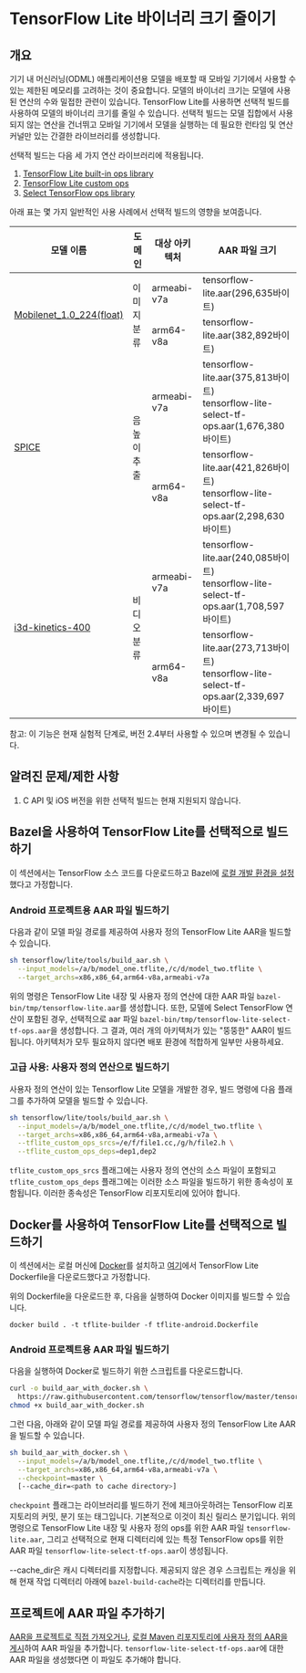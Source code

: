# TensorFlow Lite 바이너리 크기 줄이기

## 개요

기기 내 머신러닝(ODML) 애플리케이션용 모델을 배포할 때 모바일 기기에서 사용할 수 있는 제한된 메모리를 고려하는 것이 중요합니다. 모델의 바이너리 크기는 모델에 사용된 연산의 수와 밀접한 관련이 있습니다. TensorFlow Lite를 사용하면 선택적 빌드를 사용하여 모델의 바이너리 크기를 줄일 수 있습니다. 선택적 빌드는 모델 집합에서 사용되지 않는 연산을 건너뛰고 모바일 기기에서 모델을 실행하는 데 필요한 런타임 및 연산 커널만 있는 간결한 라이브러리를 생성합니다.

선택적 빌드는 다음 세 가지 연산 라이브러리에 적용됩니다.

1. [TensorFlow Lite built-in ops library](https://www.tensorflow.org/lite/guide/ops_compatibility)
2. [TensorFlow Lite custom ops](https://www.tensorflow.org/lite/guide/ops_custom)
3. [Select TensorFlow ops library](https://www.tensorflow.org/lite/guide/ops_select)

아래 표는 몇 가지 일반적인 사용 사례에서 선택적 빌드의 영향을 보여줍니다.

<table>
  <thead>
    <tr>
      <th>모델 이름</th>
      <th>도메인</th>
      <th>대상 아키텍처</th>
      <th>AAR 파일 크기</th>
    </tr>
  </thead>
  <tr>
    <td rowspan="2">
      <a href="https://storage.googleapis.com/download.tensorflow.org/models/mobilenet_v1_2018_08_02/mobilenet_v1_1.0_224.tgz">Mobilenet_1.0_224(float)</a>
    </td>
    <td rowspan="2">이미지 분류</td>
    <td>armeabi-v7a</td>
    <td>tensorflow-lite.aar(296,635바이트)</td>
  </tr>
   <tr>
    <td>arm64-v8a</td>
    <td>tensorflow-lite.aar(382,892바이트)</td>
  </tr>
  <tr>
    <td rowspan="2">
      <a href="https://tfhub.dev/google/lite-model/spice/">SPICE</a>
    </td>
    <td rowspan="2">음높이 추출</td>
    <td>armeabi-v7a</td>
    <td>tensorflow-lite.aar(375,813바이트) <br>tensorflow-lite-select-tf-ops.aar(1,676,380바이트)</td>
  </tr>
   <tr>
    <td>arm64-v8a</td>
    <td>tensorflow-lite.aar(421,826바이트) <br>tensorflow-lite-select-tf-ops.aar(2,298,630바이트)</td>
  </tr>
  <tr>
    <td rowspan="2">
      <a href="https://tfhub.dev/deepmind/i3d-kinetics-400/1">i3d-kinetics-400</a>
    </td>
    <td rowspan="2">비디오 분류</td>
    <td>armeabi-v7a</td>
    <td>tensorflow-lite.aar(240,085바이트) <br>tensorflow-lite-select-tf-ops.aar(1,708,597바이트)</td>
  </tr>
   <tr>
    <td>arm64-v8a</td>
    <td>tensorflow-lite.aar(273,713바이트) <br>tensorflow-lite-select-tf-ops.aar(2,339,697바이트)</td>
  </tr>
 </table>

참고: 이 기능은 현재 실험적 단계로, 버전 2.4부터 사용할 수 있으며 변경될 수 있습니다.

## 알려진 문제/제한 사항

1. C API 및 iOS 버전을 위한 선택적 빌드는 현재 지원되지 않습니다.

## Bazel을 사용하여 TensorFlow Lite를 선택적으로 빌드하기

이 섹션에서는 TensorFlow 소스 코드를 다운로드하고 Bazel에 [로컬 개발 환경을 설정](https://www.tensorflow.org/lite/guide/android#build_tensorflow_lite_locally)했다고 가정합니다.

### Android 프로젝트용 AAR 파일 빌드하기

다음과 같이 모델 파일 경로를 제공하여 사용자 정의 TensorFlow Lite AAR을 빌드할 수 있습니다.

```sh
sh tensorflow/lite/tools/build_aar.sh \
  --input_models=/a/b/model_one.tflite,/c/d/model_two.tflite \
  --target_archs=x86,x86_64,arm64-v8a,armeabi-v7a
```

위의 명령은 TensorFlow Lite 내장 및 사용자 정의 연산에 대한 AAR 파일 `bazel-bin/tmp/tensorflow-lite.aar`를 생성합니다. 또한, 모델에 Select TensorFlow 연산이 포함된 경우, 선택적으로 aar 파일 `bazel-bin/tmp/tensorflow-lite-select-tf-ops.aar`을 생성합니다. 그 결과, 여러 개의 아키텍처가 있는 "뚱뚱한" AAR이 빌드됩니다. 아키텍처가 모두 필요하지 않다면 배포 환경에 적합하게 일부만 사용하세요.

### 고급 사용: 사용자 정의 연산으로 빌드하기

사용자 정의 연산이 있는 Tensorflow Lite 모델을 개발한 경우, 빌드 명령에 다음 플래그를 추가하여 모델을 빌드할 수 있습니다.

```sh
sh tensorflow/lite/tools/build_aar.sh \
  --input_models=/a/b/model_one.tflite,/c/d/model_two.tflite \
  --target_archs=x86,x86_64,arm64-v8a,armeabi-v7a \
  --tflite_custom_ops_srcs=/e/f/file1.cc,/g/h/file2.h \
  --tflite_custom_ops_deps=dep1,dep2
```

`tflite_custom_ops_srcs` 플래그에는 사용자 정의 연산의 소스 파일이 포함되고 `tflite_custom_ops_deps` 플래그에는 이러한 소스 파일을 빌드하기 위한 종속성이 포함됩니다. 이러한 종속성은 TensorFlow 리포지토리에 있어야 합니다.

## Docker를 사용하여 TensorFlow Lite를 선택적으로 빌드하기

이 섹션에서는 로컬 머신에 [Docker](https://docs.docker.com/get-docker/)를 설치하고 [여기](https://www.tensorflow.org/lite/guide/build_android#set_up_build_environment_using_docker)에서 TensorFlow Lite Dockerfile을 다운로드했다고 가정합니다.

위의 Dockerfile을 다운로드한 후, 다음을 실행하여 Docker 이미지를 빌드할 수 있습니다.

```shell
docker build . -t tflite-builder -f tflite-android.Dockerfile
```

### Android 프로젝트용 AAR 파일 빌드하기

다음을 실행하여 Docker로 빌드하기 위한 스크립트를 다운로드합니다.

```sh
curl -o build_aar_with_docker.sh \
  https://raw.githubusercontent.com/tensorflow/tensorflow/master/tensorflow/lite/tools/build_aar_with_docker.sh &&
chmod +x build_aar_with_docker.sh
```

그런 다음, 아래와 같이 모델 파일 경로를 제공하여 사용자 정의 TensorFlow Lite AAR을 빌드할 수 있습니다.

```sh
sh build_aar_with_docker.sh \
  --input_models=/a/b/model_one.tflite,/c/d/model_two.tflite \
  --target_archs=x86,x86_64,arm64-v8a,armeabi-v7a \
  --checkpoint=master \
  [--cache_dir=<path to cache directory>]
```

`checkpoint` 플래그는 라이브러리를 빌드하기 전에 체크아웃하려는 TensorFlow 리포지토리의 커밋, 분기 또는 태그입니다. 기본적으로 이것이 최신 릴리스 분기입니다. 위의 명령으로 TensorFlow Lite 내장 및 사용자 정의 ops를 위한 AAR 파일 `tensorflow-lite.aar`, 그리고 선택적으로 현재 디렉터리에 있는 특정 TensorFlow ops를 위한 AAR 파일 `tensorflow-lite-select-tf-ops.aar`이 생성됩니다.

--cache_dir은 캐시 디렉터리를 지정합니다. 제공되지 않은 경우 스크립트는 캐싱을 위해 현재 작업 디렉터리 아래에 `bazel-build-cache`라는 디렉터리를 만듭니다.

## 프로젝트에 AAR 파일 추가하기

[AAR을 프로젝트로 직접 가져오거나](https://www.tensorflow.org/lite/guide/android#add_aar_directly_to_project), [로컬 Maven 리포지토리에 사용자 정의 AAR을 게시](https://www.tensorflow.org/lite/guide/android#install_aar_to_local_maven_repository)하여 AAR 파일을 추가합니다. `tensorflow-lite-select-tf-ops.aar`에 대한 AAR 파일을 생성했다면 이 파일도 추가해야 합니다.
